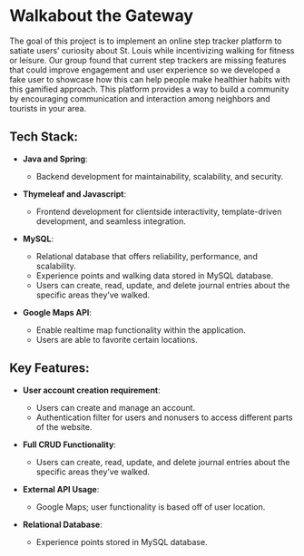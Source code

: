 [//]: # (# <img alt="This image is the logo for the Walkabout the Gateway application." height="40" src="/Users/Sarah/Desktop/LaunchCode/Walkabout-Update/src/main/resources/static/images/Logo-Yellow.png" title="Application Logo" width="40"/>  Walkabout the Gateway)
# Walkabout the Gateway

The goal of this project is to implement an online step tracker platform to satiate users’ curiosity about St. Louis while incentivizing walking for fitness or leisure. Our group found that current step trackers are missing features that could improve engagement and user experience so we developed a fake user to showcase how this can help people make healthier habits with this gamified approach. This platform provides a way to build a community by encouraging communication and interaction among neighbors and tourists in your area.

## Tech Stack:
- **Java and Spring**:
  - Backend development for maintainability, scalability, and security.


- **Thymeleaf and Javascript**:
  - Frontend development for clientside interactivity, template-driven development, and seamless integration.


- **MySQL**:
  - Relational database that offers reliability, performance, and scalability. 
  - Experience points and walking data stored in MySQL database.
  - Users can create, read, update, and delete journal entries about the specific areas they’ve walked.


- **Google Maps API**:
  - Enable realtime map functionality within the application.
  - Users are able to favorite certain locations.

## Key Features: 

- **User account creation requirement**: 
  - Users can create and manage an account. 
  - Authentication filter for users and nonusers to access different parts of the website. 


- **Full CRUD Functionality**:
  - Users can create, read, update, and delete journal entries about the specific areas they’ve walked.


- **External API Usage**: 
  - Google Maps; user functionality is based off of user location.


- **Relational Database**: 
  - Experience points stored in MySQL database.


